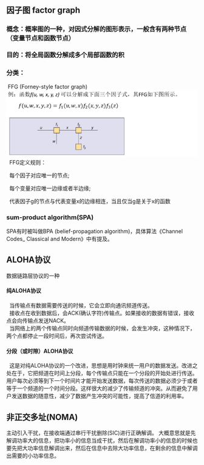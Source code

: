 ## 因子图 factor graph

### 概念：概率图的一种，对因式分解的图形表示，一般含有两种节点（变量节点和函数节点）<br><br> 目的：将全局函数分解成多个局部函数的积

### 分类：
&nbsp;FFG (Forney-style factor graph)
![avatar](pic/1.png) 
&nbsp; FFG定义规则：<p>&nbsp; 每个因子对应唯一的节点; <p>&nbsp; 每个变量对应唯一边缘或者半边缘; <p>&nbsp; 代表因子g的节点与代表变量x的边缘相连，当且仅当g是关于x的函数

### sum-product algorithm(SPA)
SPA有时被叫做BPA (belief-propagation algorithm)，具体算法《Channel Codes_ Classical and Modern》中有提及。

## ALOHA协议
数据链路层协议的一种
#### 纯ALOHA协议
&nbsp; 当传输点有数据需要传送的时候，它会立即向通讯频道传送。<br>
&nbsp; 接收点在收到数据后，会ACK(确认字符)传输点。如果接收的数据有错误，接收点会向传输点发送NACK。<br>
&nbsp; 当网络上的两个传输点同时向频道传输数据的时候，会发生冲突，这种情况下，两个点都停止一段时间后，再次尝试传送。
#### 分段（或时隙）ALOHA协议
&nbsp; 这是对纯ALOHA协议的一个改进，思想是用时钟来统一用户的数据发送。改进之处在于，它把频道在时间上分段，每个传输点只能在一个分段的开始处进行传送。用户每次必须等到下一个时间片才能开始发送数据，每次传送的数据必须少于或者等于一个频道的一个时间分段。这样很大的减少了传输频道的冲突。从而避免了用户发送数据的随意性，减少了数据产生冲突的可能性，提高了信道的利用率。

## 非正交多址(NOMA)
主动引入干扰，在接收端通过串行干扰删除(SIC)进行正确解调。
大概意思就是先解调功率大的信息，把功率小的信息当成干扰，然后在解调功率小的信息的时候也要先把大功率信息解调出来，然后在信息中去除大功率信息，在剩余的信息中解调出需要的小功率信息。